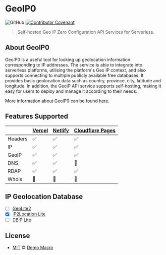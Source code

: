 # GeoIP0

![GitHub](https://img.shields.io/github/license/geoip0/geoip0)
[![Contributor Covenant](https://img.shields.io/badge/Contributor%20Covenant-2.1-4baaaa.svg)](https://www.contributor-covenant.org/version/2/1/code_of_conduct/)

> Self-hosted Geo IP Zero Configuration API Services for Serverless.

## About GeoIP0

GeoIP0 is a useful tool for looking up geolocation information corresponding to IP addresses. The service is able to integrate into serverless platforms, utilising the platform's Geo IP context, and also supports connecting to multiple publicly available free databases. It provides basic geolocation data such as country, province, city, latitude and longitude. In addition, the GeoIP API service supports self-hosting, making it easy for users to deploy and manage it according to their needs.

More information about GeoIP0 can be found [here](https://www.geoip0.com/).

## Features Supported

|         | [Vercel](https://vercel.geoip0.com/) | [Netlify](https://netlify.geoip0.com/) | [Cloudflare Pages](https://cloudflare.geoip0.com/) |
| ------- | ------------------------------------ | -------------------------------------- | -------------------------------------------------- |
| Headers | ✅                                   | ✅                                     | ✅                                                 |
| IP      | ✅                                   | ✅                                     | ✅                                                 |
| GeoIP   | ✅                                   | ✅                                     | ✅                                                 |
| DNS     | ✅                                   | ✅                                     | 🚧                                                 |
| RDAP    | ✅                                   | ✅                                     | ✅                                                 |
| Whois   | 🚧                                   | 🚧                                     | 🚧                                                 |

## IP Geolocation Database

- [ ] [GeoLite2](https://dev.maxmind.com/geoip/geolite2-free-geolocation-data/)
- [x] [IP2Location Lite](https://lite.ip2location.com/)
- [ ] [DBIP Lite](https://db-ip.com/db/lite.php)

## License

- [MIT](LICENSE) &copy; [Demo Macro](https://imst.xyz/)
